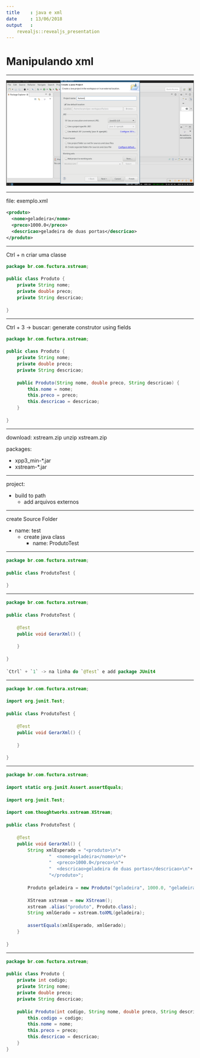 ```yaml
---
title    : java e xml
date     : 13/06/2018
output   : 
    revealjs::revealjs_presentation
---
```


#  Manipulando xml

---

![test image size](java/modulo_4/primeiro/images/test.png) 

---

file: exemplo.xml

```xml
<produto>
  <nome>geladeira</nome>
  <preco>1000.0</preco>
  <descricao>geladeira de duas portas</descricao>
</produto>
```

---

Ctrl + n criar uma classe


```java
package br.com.fuctura.xstream;

public class Produto {
	private String nome;
	private double preco;
	private String descricao;

}
```

---

Ctrl + 3 -> buscar: generate construtor using fields

```java
package br.com.fuctura.xstream;

public class Produto {
	private String nome;
	private double preco;
	private String descricao;

	public Produto(String nome, double preco, String descricao) {
		this.nome = nome;
		this.preco = preco;
		this.descricao = descricao;
	} 

}
```

---

download: xstream.zip
unzip xstream.zip


packages:
  - xpp3_min-\*.jar
  - xstream-\*.jar

---

project:
  - build to path
    - add arquivos externos

---

create Source Folder
  - name: test
    - create java class
      - name: ProdutoTest

---

```java
package br.com.fuctura.xstream;

public class ProdutoTest {

}
```

---

```java
package br.com.fuctura.xstream;

public class ProdutoTest {
	
	@Test
	public void GerarXml() {
		
	}
	
}

`Ctrl` + `1` -> na linha do `@Test` e add package JUnit4
```
---

```java
package br.com.fuctura.xstream;

import org.junit.Test;

public class ProdutoTest {
	
	@Test
	public void GerarXml() {
		
	}
	
}
```

---

```java
package br.com.fuctura.xstream;

import static org.junit.Assert.assertEquals;

import org.junit.Test;

import com.thoughtworks.xstream.XStream;

public class ProdutoTest {
	
	@Test
	public void GerarXml() {
		String xmlEsperado = "<produto>\n"+
				"  <nome>geladeira</nome>\n"+
				"  <preco>1000.0</preco>\n"+
				"  <descricao>geladeira de duas portas</descricao>\n"+
				"</produto>";

		Produto geladeira = new Produto("geladeira", 1000.0, "geladeira de duas portas");

		XStream xstream = new XStream();
		xstream .alias("produto", Produto.class);
		String xmlGerado = xstream.toXML(geladeira);

		assertEquals(xmlEsperado, xmlGerado);
	}
	
}
```

---

```java
package br.com.fuctura.xstream;

public class Produto {
	private int codigo;
	private String nome;
	private double preco;
	private String descricao;

	public Produto(int codigo, String nome, double preco, String descricao) {
		this.codigo = codigo;
		this.nome = nome;
		this.preco = preco;
		this.descricao = descricao;
	} 
}
```
